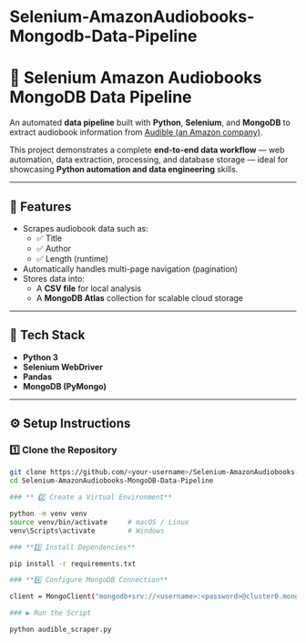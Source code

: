 # Selenium-AmazonAudiobooks-Mongodb-Data-Pipeline
# 🤖 Selenium Amazon Audiobooks MongoDB Data Pipeline

An automated **data pipeline** built with **Python**, **Selenium**, and **MongoDB** to extract audiobook information from [Audible (an Amazon company)](https://www.audible.com/search).  

This project demonstrates a complete **end-to-end data workflow** — web automation, data extraction, processing, and database storage — ideal for showcasing **Python automation and data engineering** skills.

---

## 🚀 Features

- Scrapes audiobook data such as:
  - ✅ Title  
  - ✅ Author  
  - ✅ Length (runtime)
- Automatically handles multi-page navigation (pagination)
- Stores data into:
  - A **CSV file** for local analysis  
  - A **MongoDB Atlas** collection for scalable cloud storage

---

## 🧰 Tech Stack

- **Python 3**
- **Selenium WebDriver**
- **Pandas**
- **MongoDB (PyMongo)**

---

## ⚙️ Setup Instructions

### 1️⃣ Clone the Repository
```bash
git clone https://github.com/<your-username>/Selenium-AmazonAudiobooks-MongoDB-Data-Pipeline.git
cd Selenium-AmazonAudiobooks-MongoDB-Data-Pipeline

### ** 2️⃣ Create a Virtual Environment**

python -m venv venv
source venv/bin/activate     # macOS / Linux
venv\Scripts\activate        # Windows

### **3️⃣ Install Dependencies**

pip install -r requirements.txt

### **4️⃣ Configure MongoDB Connection**

client = MongoClient("mongodb+srv://<username>:<password>@cluster0.mongodb.net/?appName=Cluster0")

### ▶️ Run the Script

python audible_scraper.py





